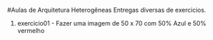 #Aulas de Arquitetura Heterogêneas
Entregas diversas de exercicios.

1) exercicio01 - Fazer uma imagem de 50 x 70 com 50% Azul e 50% vermelho
